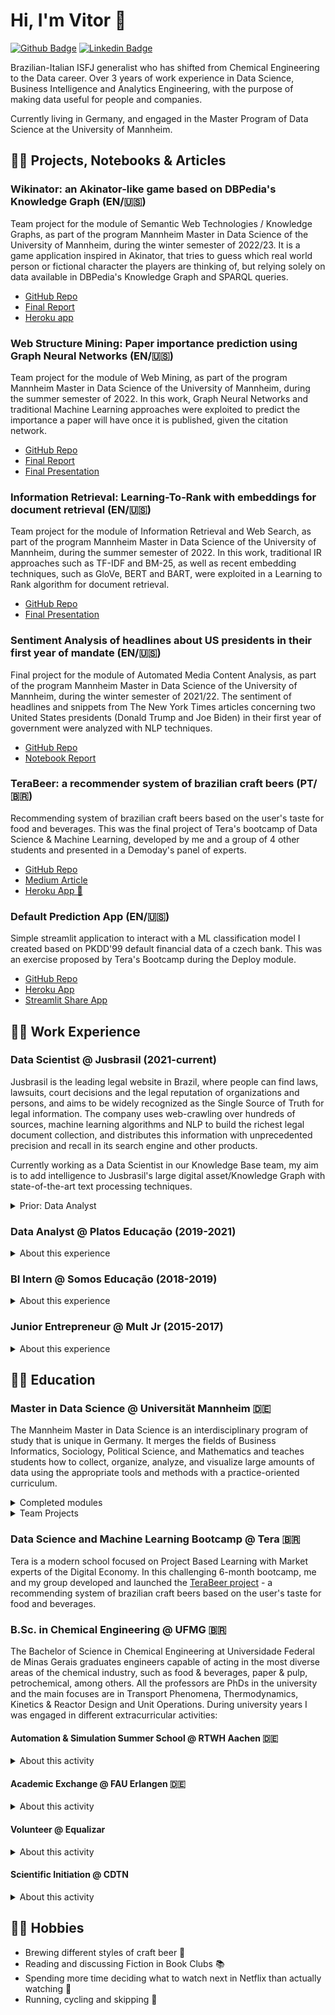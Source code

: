 # Hi, I'm Vitor 👋

[![Github Badge](https://img.shields.io/badge/-Github-000?style=flat-square&logo=Github&logoColor=white&link=https://github.com/vitor-faria)](https://github.com/vitor-faria)
[![Linkedin Badge](https://img.shields.io/badge/-LinkedIn-blue?style=flat-square&logo=Linkedin&logoColor=white&link=https://www.linkedin.com/in/vitor-faria/)](https://www.linkedin.com/in/vitor-faria/)

Brazilian-Italian ISFJ generalist who has shifted from Chemical Engineering to the Data career. Over 3 years of work experience in Data Science, Business Intelligence and Analytics Engineering, with the purpose of making data useful for people and companies. 

Currently living in Germany, and engaged in the Master Program of Data Science at the University of Mannheim.

## 👨‍🔬 Projects, Notebooks & Articles

### Wikinator: an Akinator-like game based on DBPedia's Knowledge Graph (EN/🇺🇸)

Team project for the module of Semantic Web Technologies / Knowledge Graphs, as part of the program Mannheim Master in Data Science of the University of Mannheim, during the winter semester of 2022/23. It is a game application inspired in Akinator, that tries to guess which real world person or fictional character the players are thinking of, but relying solely on data available in DBPedia's Knowledge Graph and SPARQL queries.

- [GitHub Repo](https://github.com/vitor-faria/wikinator)
- [Final Report](https://github.com/vitor-faria/wikinator/blob/main/Wikinator%20Project%20-%20Final%20Report.pdf)
- [Heroku app](https://kg-wikinator.herokuapp.com/)

### Web Structure Mining: Paper importance prediction using Graph Neural Networks (EN/🇺🇸)

Team project for the module of Web Mining, as part of the program Mannheim Master in Data Science of the University of Mannheim, during the summer semester of 2022. In this work, Graph Neural Networks and traditional Machine Learning approaches were exploited to predict the importance a paper will have once it is published, given the citation network.

- [GitHub Repo](https://github.com/Nathanael210/WebMining)
- [Final Report](https://github.com/Nathanael210/WebMining/blob/main/reports/Web_Mining_Group_Project_Final_Paper_Team_7.pdf)
- [Final Presentation](https://github.com/Nathanael210/WebMining/blob/main/reports/Final%20Presentation.pdf)

### Information Retrieval: Learning-To-Rank with embeddings for document retrieval (EN/🇺🇸)

Team project for the module of Information Retrieval and Web Search, as part of the program Mannheim Master in Data Science of the University of Mannheim, during the summer semester of 2022. In this work, traditional IR approaches such as TF-IDF and BM-25, as well as recent embedding techniques, such as GloVe, BERT and BART, were exploited in a Learning to Rank algorithm for document retrieval.

- [GitHub Repo](https://github.com/annadymanus/IR-project)
- [Final Presentation](https://github.com/annadymanus/IR-project/blob/main/IR_Team3.pdf)

### Sentiment Analysis of headlines about US presidents in their first year of mandate (EN/🇺🇸)

Final project for the module of Automated Media Content Analysis, as part of the program Mannheim Master in Data Science of the University of Mannheim, during the winter semester of 2021/22. The sentiment of headlines and snippets from The New York Times articles concerning two United States presidents (Donald Trump and Joe Biden) in their first year of government were analyzed with NLP techniques.

- [GitHub Repo](https://github.com/vitor-faria/nyt-headlines-sentiment)
- [Notebook Report](https://github.com/vitor-faria/nyt-headlines-sentiment/blob/main/AMCA_Project_and_Report.ipynb)

### TeraBeer: a recommender system of brazilian craft beers (PT/🇧🇷)

Recommending system of brazilian craft beers based on the user's taste for food and beverages. This was the final project of Tera's bootcamp of Data Science & Machine Learning, developed by me and a group of 4 other students and presented in a Demoday's panel of experts.

- [GitHub Repo](https://github.com/vitor-faria/tera-beer-recommendations)
- [Medium Article](https://vitorfaria95.medium.com/terabeer-construindo-um-sistema-de-recomenda%C3%A7%C3%A3o-de-cervejas-artesanais-brasileiras-2a131d66421c)
- [Heroku App 🍻](https://terabeer-recomendacoes.herokuapp.com/)

### Default Prediction App (EN/🇺🇸)

Simple streamlit application to interact with a ML classification model I created based on PKDD'99 default financial data of a czech bank. This was an exercise proposed by Tera's Bootcamp during the Deploy module.

- [GitHub Repo](https://github.com/vitor-faria/default-prediction-app)
- [Heroku App](https://default-prediction-app.herokuapp.com/)
- [Streamlit Share App](https://share.streamlit.io/vitor-faria/default-prediction-app/main/app.py)

## 👨‍💻 Work Experience

### Data Scientist @ Jusbrasil (2021-current)

Jusbrasil is the leading legal website in Brazil, where people can find laws, lawsuits, court decisions and the legal reputation of organizations and persons, and aims to be widely recognized as the Single Source of Truth for legal information. 
The company uses web-crawling over hundreds of sources, machine learning algorithms and NLP to build the richest legal document collection, and distributes this information with unprecedented precision and recall in its search engine and other products.

Currently working as a Data Scientist in our Knowledge Base team, my aim is to add intelligence to Jusbrasil's large digital asset/Knowledge Graph with state-of-the-art text processing techniques.

<details>
  <summary>Prior: Data Analyst</summary>
  
  <br>
	As Full-Stack Data Analyst, my aim was to optimize our analytical environment for generation of insights, data-driven decision-making and predictive analytics. Main activities were:
	
  - building core datasets in BigQuery, to be used by Business teams, Product squads and other Data Analysts;
  - creating interactive dashboards and advanced SQL questions in Metabase to scale behavioral analytics;
  - orchestrating data workflows in Airflow, such as ETL pipelines, batch predictions of Machine Learning models and table snapshots.
</details>
  
### Data Analyst @ Platos Educação (2019-2021)

<details>
  <summary>About this experience</summary>
  
  <br>
	Platos was the part of the holding Cogna Educação, one of the world's largest educational organizations, that served the B2B market of Higher Education. The company offered, under the brand Saraiva Educação, a range of educational services and solutions for universities across the country, such as digital libraries, digital learning environments and online preparation for nation-wide exams. In our Data Science, Engineering and Analytics team, I:
	
  - built Machine Learning models, including an end-to-end book recommender system;
  - created interactive dashboards for Product, Marketing, Customer Success and Sales teams using Metabase as BI & ad-hoc platform;
  - automated reports that were sent to client universities using Python (Django, Pandas and Matplotlib);
  - created, maintained and optimized ETL pipelines to ingest data in our Google BigQuery Data Warehouse;
  - provided on-demand business and product insights based on Exploratory Data Analysis;
  - played a protagonist role in spreading the data-driven culture along the company.

</details>

### BI Intern @ Somos Educação (2018-2019)

<details>
  <summary>About this experience</summary>
  
  <br>
  SOMOS was (when aquired by Kroton to further become Cogna Educação) the largest group of basic education in Brazil and impacted more than 27 million students across Brazil through various brands. My role as BI Intern in the Business Unit of Solutions for Higher and Technical Education was to:
  
  - create BI dashboards in order to keep track of the top OKR's;
  - provide business insights to the leaders;
  - use Data Storytelling to build visuals and slides for Radar meetings;
  - develop processes to improve Knowledge Management.
</details>

### Junior Entrepreneur @ Mult Jr (2015-2017)

<details>
  <summary>About this experience</summary>
  
  <br>
  
  Mult Jr is a Junior Enterprise voluntarily managed by Chemical Engineering students that provides solutions under the technical guidance of Professors from the
  University. And it is where I fell in love with Excel spreadsheets and Data Analysis, while working in the Financial, HR and IT departments.
  
  **CFO**
  
  > - Legal representation of the JE.
  > - Manage an annual budget of ~R$ 50k.
  > - Lead a 5 member team.
  > - Ensure the execution of financial, accounting and legal processes, such as cash flow and drafting of contracts.
  > - Define Pricing strategies.
  
  **IT Coordinator**
  
  > - Lead a 7 member team.
  > - Maintain the functioning of the site and other virtual tools.
  > - Develop spreadsheets and applications for other teams.
  > - Provide adequate training in virtual tools such as Excel, VBA and PowerPoint.
  
  **HR analyst**
  
  > - Recruitment and selection.
  > - Coach other members.
  > - Analyze organizational climate.
  > - Evaluate member performance.
</details>

## 👨‍🎓 Education

### Master in Data Science @ Universität Mannheim 🇩🇪

The Mannheim Master in Data Science is an interdisciplinary program of study that is unique in Germany. It merges the fields of Business Informatics, Sociology, Political Science, and Mathematics and teaches students how to collect, organize, analyze, and visualize large amounts of data using the appropriate tools and methods with a practice-oriented curriculum.

<details>
  <summary>Completed modules</summary>
  
  <br>
  
  - [Data Mining I](https://www.uni-mannheim.de/dws/teaching/course-details/courses-for-master-candidates/ie-500-data-mining/);
  - [Data Mining II](https://www.uni-mannheim.de/dws/teaching/course-details/courses-for-master-candidates/ie-672-data-mining-2/);
  - [Web Mining](https://www.uni-mannheim.de/dws/teaching/course-details/courses-for-master-candidates/ie-671-web-mining/);
  - Automated Media Content Analysis;
  - [Text Analytics](https://www.uni-mannheim.de/dws/teaching/course-details/courses-for-master-candidates/ie-661-text-analytics/);
  - Marketing Analytics;
  - [Semantic Web Technologies / Knowledge Graphs](https://www.uni-mannheim.de/dws/teaching/course-details/courses-for-master-candidates/ie-650-knowledge-graphs/);
  - [Information Retrieval and Web Search](https://www.uni-mannheim.de/dws/teaching/course-details/courses-for-master-candidates/ie-663-information-retrieval-and-web-search/);
  - Advanced Software Engineering;
  - [Decision Support](https://www.uni-mannheim.de/dws/teaching/course-details/courses-for-master-candidates/ie-560-decision-support/);
  - Legal and Ethical Aspects in Privacy (GDPR focused).
</details>

<details>
  <summary>Team Projects</summary>
  
  <br>
  
  - [Web Structure Mining](#web-structure-mining-paper-importance-prediction-using-graph-neural-networks-en);
  - [Information Retrieval & Web Search](#information-retrieval-learning-to-rank-with-embeddings-for-document-retrieval-en);
  - [Knowledge Graph Application](#wikinator-an-akinator-like-game-based-on-dbpedias-knowledge-graph-en).
</details>

### Data Science and Machine Learning Bootcamp @ Tera 🇧🇷

Tera is a modern school focused on Project Based Learning with Market experts of the Digital Economy. In this challenging 6-month bootcamp, me and my group 
developed and launched the [TeraBeer project](#terabeer-a-recommender-system-of-brazilian-craft-beers-pt) - a recommending system of brazilian craft beers based on the user's taste for food and beverages.

### B.Sc. in Chemical Engineering @ UFMG 🇧🇷

The Bachelor of Science in Chemical Engineering at Universidade Federal de Minas Gerais graduates engineers capable of acting in the most diverse areas of the 
chemical industry, such as food & beverages, paper & pulp, petrochemical, among others. All the professors are PhDs in the university and the main focuses are 
in Transport Phenomena, Thermodynamics, Kinetics & Reactor Design and Unit Operations. During university years I was engaged in different extracurricular 
activities:

#### Automation & Simulation Summer School @ RTWH Aachen 🇩🇪

<details>
  <summary>About this activity</summary>
  
  <br>
  
  > The Summer Schools are courses provided by the International Academy of the RWTH Aachen University targeting Engineering students of outstanding academic 
  > performance from all over the world. The program of the 4-week Automation and Simulation course gather many activities, such as lectures and exercises about 
  > Nummerical Methods in Matlab and Robot Automation, classes about german language and culture, visits to state of the art german companies, excursions and 
  > intercultural training. The course took place during the month of July, 2019.

</details>

#### Academic Exchange @ FAU Erlangen 🇩🇪

<details>
  <summary>About this activity</summary>
  
  <br>
  
  > 1 semester academic exchange at Friedrich-Alexander Universität through the program Minas Mundi (UFMG), from April 2018 to August 2018. All lessons were taught 
  > in German.
  > Language courses: Deutsch Intensivkurs C1.1 (March 2018, 5 ECTS), Deutsch Allgemeinkurs C1 (April to July 2018, 5 ECTS) - Sprachzentrum.
</details>

#### Volunteer @ Equalizar

<details>
  <summary>About this activity</summary>
  
  <br>
  
  > Founded in 2012, Equalizar is a social project based at the Engineering School of UFMG that provides low-cost preparation for ENEM, the exam used to enter most 
  > public and private universities, helping vulnerable students from the public system to change their lives. Equalizar is totally managed by volunteers and helps 
  > +100 students every year.
  > I worked voluntarily at Equalizar between 2014 and 2016 in different positions such as Math monitor, HR assistant and Communication director.
</details>

#### Scientific Initiation @ CDTN

<details>
  <summary>About this activity</summary>
  
  <br>
  
  > 1-year Scientific Initiation at Centro de Desenvolvimento de Tecnologia Nuclear, working on the project *"Obtaining Graphene and Graphene Oxide in Aqueous 
  > Environment for Contaminant Adsorption"* together with doctoral students. The aim of the project is to optimize graphene extraction by the exfoliation method 
  > in the liquid phase using water as solvent and to study the use of graphene oxides to clean water contaminated with radioactive substances by the adsorption 
  > method.
</details>

## 🤾‍♂️ Hobbies

- Brewing different styles of craft beer 🍺
- Reading and discussing Fiction in Book Clubs 📚
- Spending more time deciding what to watch next in Netflix than actually watching 🎥
- Running, cycling and skipping 🏃
